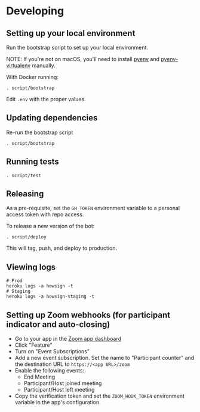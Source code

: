 # Developing

## Setting up your local environment

Run the bootstrap script to set up your local environment.

NOTE: If you're not on macOS, you'll need to install [pyenv](https://github.com/pyenv/pyenv) and [pyenv-virtualenv](https://github.com/pyenv/pyenv-virtualenv) manually.

With Docker running:

```
. script/bootstrap
```

Edit `.env` with the proper values.

## Updating dependencies

Re-run the bootstrap script

```
. script/bootstrap
```

## Running tests

```
. script/test
```

## Releasing

As a pre-requisite, set the `GH_TOKEN` environment variable to a personal access token with repo access.

To release a new version of the bot:

```
. script/deploy
```

This will tag, push, and deploy to production.

## Viewing logs

```
# Prod
heroku logs -a howsign -t
# Staging
heroku logs -a howsign-staging -t
```

## Setting up Zoom webhooks (for participant indicator and auto-closing)

- Go to your app in the [Zoom app dashboard](https://marketplace.zoom.us/user/build)
- Click "Feature"
- Turn on "Event Subscriptions"
- Add a new event subscription. Set the name to "Participant counter" and the destination URL to `https://<app URL>/zoom`
- Enable the following events:
  - End Meeting
  - Participant/Host joined meeting
  - Participant/Host left meeting
- Copy the verification token and set the `ZOOM_HOOK_TOKEN` environment variable in the app's configuration.
